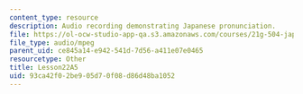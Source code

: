 ```yaml
---
content_type: resource
description: Audio recording demonstrating Japanese pronunciation.
file: https://ol-ocw-studio-app-qa.s3.amazonaws.com/courses/21g-504-japanese-iv-spring-2009/93ca42f02be905d70f08d86d48ba1052_Lesson22A5.mp3
file_type: audio/mpeg
parent_uid: ce845a14-e942-541d-7d56-a411e07e0465
resourcetype: Other
title: Lesson22A5
uid: 93ca42f0-2be9-05d7-0f08-d86d48ba1052
---
```

